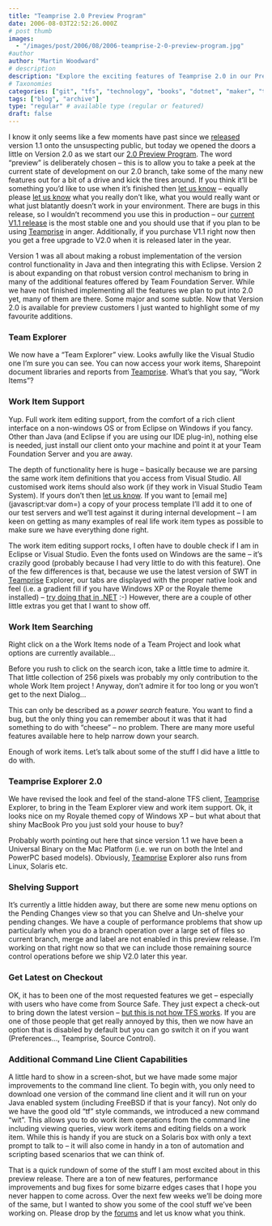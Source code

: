 ```yaml
---
title: "Teamprise 2.0 Preview Program"
date: 2006-08-03T22:52:26.000Z
# post thumb
images:
  - "/images/post/2006/08/2006-teamprise-2-0-preview-program.jpg"
#author
author: "Martin Woodward"
# description
description: "Explore the exciting features of Teamprise 2.0 in our Preview Program, where your feedback shapes the future of version control."
# Taxonomies
categories: ["git", "tfs", "technology", "books", "dotnet", "maker", "teamprise", "web", "programming", "personal"]
tags: ["blog", "archive"]
type: "regular" # available type (regular or featured)
draft: false
---
```

I know it only seems like a few moments have past since we [released](http://www.woodwardweb.com/vsts/000261.html) version 1.1 onto the unsuspecting public, but today we opened the doors a little on Version 2.0 as we start our [2.0 Preview Program](http://www.teamprise.com/preview/preview-register.py).  The word “preview” is deliberately chosen – this is to allow you to take a peek at the current state of development on our 2.0 branch, take some of the many new features out for a bit of a drive and kick the tires around.  If you think it’ll be something you’d like to use when it’s finished then [let us know](http://support.teamprise.com/viewforum.php?f=6) – equally please [let us know](http://support.teamprise.com/viewforum.php?f=6) what you really don’t like, what you would really want or what just blatantly doesn’t work in your environment.  There are bugs in this release, so I wouldn’t recommend you use this in production – our [current V1.1 release](http://www.teamprise.com/download/) is the most stable one and you should use that if you plan to be using [Teamprise](http://www.teamprise.com/) in anger.  Additionally, if you purchase V1.1 right now then you get a free upgrade to V2.0 when it is released later in the year.

Version 1 was all about making a robust implementation of the version control functionality in Java and then integrating this with Eclipse.  Version 2 is about expanding on that robust version control mechanism to bring in many of the additional features offered by Team Foundation Server.  While we have not finished implementing all the features we plan to put into 2.0 yet, many of them are there.  Some major and some subtle.  Now that Version 2.0 is available for preview customers I just wanted to highlight some of my favourite additions.
### Team Explorer

[](http://www.woodwardweb.com/blog/teamexplorer.png)

We now have a “Team Explorer” view.  Looks awfully like the Visual Studio one I’m sure you can see.  You can now access your work items, Sharepoint document libraries and reports from [Teamprise](http://www.teamprise.com/).  What’s that you say, “Work Items”?
### Work Item Support

Yup.  Full work item editing support, from the comfort of a rich client interface on a non-windows OS or from Eclipse on Windows if you fancy.  Other than Java (and Eclipse if you are using our IDE plug-in), nothing else is needed, just install our client onto your machine and point it at your Team Foundation Server and you are away.  

The depth of functionality here is huge – basically because we are parsing the same work item definitions that you access from Visual Studio.  All customised work items should also work (if they work in Visual Studio Team System).  If yours don’t then [let us know](http://support.teamprise.com/viewforum.php?f=6).  If you want to [email me](javascript:var dom=) a copy of your process template I’ll add it to one of our test servers and we’ll test against it during internal development – I am keen on getting as many examples of real life work item types as possible to make sure we have everything done right.

The work item editing support rocks, I often have to double check if I am in Eclipse or Visual Studio.  Even the fonts used on Windows are the same – it’s crazily good (probably because I had very little to do with this feature).  One of the few differences is that, because we use the latest version of SWT in [Teamprise](http://www.teamprise.com/) Explorer, our tabs are displayed with the proper native look and feel (i.e. a gradient fill if you have Windows XP or the Royale theme installed) – [try doing that in .NET](http://www.codeproject.com/cs/miscctrl/themedtabpage.asp) :-)  However, there are a couple of other little extras you get that I want to show off.
### Work Item Searching

Right click on a the Work Items node of a Team Project and look what options are currently available…

Before you rush to click on the search icon, take a little time to admire it.  That little collection of 256 pixels was probably my only contribution to the whole Work Item project !  Anyway, don’t admire it for too long or you won’t get to the next Dialog…

[](http://www.woodwardweb.com/blog/work_item_search.png)

This can only be described as a *power search* feature.  You want to find a bug, but the only thing you can remember about it was that it had something to do with “cheese” – no problem.  There are many more useful features available here to help narrow down your search.

Enough of work items.  Let’s talk about some of the stuff I did have a little to do with.  
### Teamprise Explorer 2.0

[](http://www.woodwardweb.com/blog/explorer_on_windows.png)

We have revised the look and feel of the stand-alone TFS client, [Teamprise](http://www.teamprise.com/) Explorer, to bring in the Team Explorer view and work item support.  Ok, it looks nice on my Royale themed copy of Windows XP – but what about that shiny MacBook Pro you just sold your house to buy?

[](http://www.woodwardweb.com/blog/explorer_on_mac.png)

Probably worth pointing out here that since version 1.1 we have been a Universal Binary on the Mac Platform (i.e. we run on both the Intel and PowerPC based models).  Obviously, [Teamprise](http://www.teamprise.com/) Explorer also runs from Linux, Solaris etc.
### Shelving Support

It’s currently a little hidden away, but there are some new menu options on the Pending Changes view so that you can Shelve and Un-shelve your pending changes.  We have a couple of performance problems that show up particularly when you do a branch operation over a large set of files so current branch, merge and label are not enabled in this preview release.  I’m working on that right now so that we can include those remaining source control operations before we ship V2.0 later this year.
### Get Latest on Checkout

OK, it has to been one of the most requested features we get – especially with users who have come from Source Safe.  They just expect a check-out to bring down the latest version – [but this is not how TFS works](http://www.woodwardweb.com/vsts/000179.html).  If you are one of those people that get really annoyed by this, then we now have an option that is disabled by default but you can go switch it on if you want (Preferences…, Teamprise, Source Control).

### Additional Command Line Client Capabilities

A little hard to show in a screen-shot, but we have made some major improvements to the command line client.  To begin with, you only need to download one version of the command line client and it will run on your Java enabled system (including FreeBSD if that is your fancy).  Not only do we have the good old “tf” style commands, we introduced a new command “wit”.  This allows you to do work item operations from the command line including viewing queries, view work items and editing fields on a work item.  While this is handy if you are stuck on a Solaris box with only a text prompt to talk to – it will also come in handy in a ton of automation and scripting based scenarios that we can think of.

That is a quick rundown of some of the stuff I am most excited about in this preview release.  There are a ton of new features, performance improvements and bug fixes for some bizarre edges cases that I hope you never happen to come across.  Over the next few weeks we’ll be doing more of the same, but I wanted to show you some of the cool stuff we’ve been working on.  Please drop by the [forums](http://support.teamprise.com/) and let us know what you think.